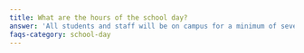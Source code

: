```yaml
---
title: What are the hours of the school day?
answer: 'All students and staff will be on campus for a minimum of seven hours per day. Student’s start and end time will be established with family at the beginning of each semester, but students must arrive between 8a.m. and 9:30a.m. and depart between 3:00 p.m. and 5:00 p.m.'
faqs-category: school-day
---
```



